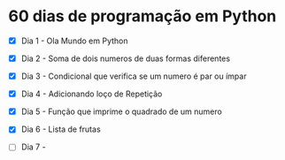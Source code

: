 # 60 dias de programação em Python

- [x] Dia 1 - Ola Mundo em Python
- [x] Dia 2 - Soma de dois numeros de duas formas diferentes
- [x] Dia 3 - Condicional que verifica se um numero é par ou ímpar
- [x] Dia 4 - Adicionando loço de Repetição
- [x] Dia 5 - Função que imprime o quadrado de um numero
- [x] Dia 6 - Lista de frutas
- [ ] Dia 7 - 


